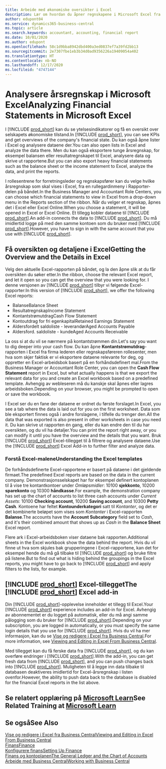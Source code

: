 ```yaml
---
title: Arbeide med økonomiske oversikter i Excel
description: Lær om hvordan du åpner regnskapene i Microsoft Excel fra Business Central for bedre analyser.
author: edupont04
ms.service: dynamics365-business-central
ms.topic: article
ms.search.keywords: accountant, accounting, financial report
ms.date: 10/01/2020
ms.author: edupont
ms.openlocfilehash: 58c1d9bba8942dbd400a3ed0837ef7a39fd2bb13
ms.sourcegitcommit: 2e7307fbe1eb3b34d0ad9356226a19409054a402
ms.translationtype: HT
ms.contentlocale: nb-NO
ms.lasthandoff: 12/17/2020
ms.locfileid: "4747144"
---
```

# <a name="analyzing-financial-statements-in-microsoft-excel"></a><span data-ttu-id="10d11-103">Analysere årsregnskap i Microsoft Excel</span><span class="sxs-lookup"><span data-stu-id="10d11-103">Analyzing Financial Statements in Microsoft Excel</span></span>

<span data-ttu-id="10d11-104">I [!INCLUDE [prod_short](includes/prod_short.md)] kan du se ytelsesindikatorer og få en oversikt over selskapets økonomiske tilstand.</span><span class="sxs-lookup"><span data-stu-id="10d11-104">In [!INCLUDE [prod_short](includes/prod_short.md)], you can see KPIs and get overviews of the company's financial state.</span></span> <span data-ttu-id="10d11-105">Du kan også åpne lister i Excel og analysere dataene der.</span><span class="sxs-lookup"><span data-stu-id="10d11-105">You can also open lists in Excel and analyze the data there.</span></span> <span data-ttu-id="10d11-106">Men du kan også eksportere tunge årsregnskap, for eksempel balansen eller resultatregnskapet til Excel, analysere data og skrive ut rapportene.</span><span class="sxs-lookup"><span data-stu-id="10d11-106">But you can also export heavy financial statements such as the balance sheet or the income statement to Excel, analyze the data, and print the reports.</span></span>  

<span data-ttu-id="10d11-107">I rollesentrene for forretningsleder og regnskapsfører kan du velge hvilke årsregnskap som skal vises i Excel, fra en rullegardinmeny i Rapporter-delen på båndet.</span><span class="sxs-lookup"><span data-stu-id="10d11-107">In the Business Manager and Accountant Role Centers, you can choose which financial statements to view in Excel from a drop-down menu in the Reports section of the ribbon.</span></span> <span data-ttu-id="10d11-108">Når du velger et regnskap, åpnes det i Excel eller Excel Online.</span><span class="sxs-lookup"><span data-stu-id="10d11-108">When you choose a statement, it will be opened in Excel or Excel Online.</span></span> <span data-ttu-id="10d11-109">Et tillegg kobler dataene til [!INCLUDE [prod_short](includes/prod_short.md)].</span><span class="sxs-lookup"><span data-stu-id="10d11-109">An add-in connects the data to [!INCLUDE [prod_short](includes/prod_short.md)].</span></span> <span data-ttu-id="10d11-110">Du må imidlertid logge på med den samme kontoen som du bruker med [!INCLUDE [prod_short](includes/prod_short.md)].</span><span class="sxs-lookup"><span data-stu-id="10d11-110">However, you have to sign in with the same account that you use with [!INCLUDE [prod_short](includes/prod_short.md)].</span></span>  

## <a name="getting-the-overview-and-the-details-in-excel"></a><span data-ttu-id="10d11-111">Få oversikten og detaljene i Excel</span><span class="sxs-lookup"><span data-stu-id="10d11-111">Getting the Overview and the Details in Excel</span></span>

<span data-ttu-id="10d11-112">Velg den aktuelle Excel-rapporten på båndet, og la den åpne slik at du får oversikten du søker etter.</span><span class="sxs-lookup"><span data-stu-id="10d11-112">In the ribbon, choose the relevant Excel report, and let it open so you can get the overview that you were looking for.</span></span> <span data-ttu-id="10d11-113">I denne versjonen av [!INCLUDE [prod_short](includes/prod_short.md)] tilbyr vi følgende Excel-rapporter:</span><span class="sxs-lookup"><span data-stu-id="10d11-113">In this version of [!INCLUDE [prod_short](includes/prod_short.md)], we offer the following Excel reports:</span></span>

- <span data-ttu-id="10d11-114">Balanse</span><span class="sxs-lookup"><span data-stu-id="10d11-114">Balance Sheet</span></span>  
- <span data-ttu-id="10d11-115">Resultatregnskap</span><span class="sxs-lookup"><span data-stu-id="10d11-115">Income Statement</span></span>  
- <span data-ttu-id="10d11-116">Kontantstrømutdrag</span><span class="sxs-lookup"><span data-stu-id="10d11-116">Cash Flow Statement</span></span>  
- <span data-ttu-id="10d11-117">Kontoutdrag for fri egenkapital</span><span class="sxs-lookup"><span data-stu-id="10d11-117">Retained Earnings Statement</span></span>  
- <span data-ttu-id="10d11-118">Aldersfordelt saldoliste - leverandør</span><span class="sxs-lookup"><span data-stu-id="10d11-118">Aged Accounts Payable</span></span>  
- <span data-ttu-id="10d11-119">Aldersford. saldoliste - kunde</span><span class="sxs-lookup"><span data-stu-id="10d11-119">Aged Accounts Receivable</span></span>  

<span data-ttu-id="10d11-120">La oss si at du vil se nærmere på kontantstrømmen din.</span><span class="sxs-lookup"><span data-stu-id="10d11-120">Let's say you want to dig deeper into your cash flow.</span></span> <span data-ttu-id="10d11-121">Du kan åpne **Kontantstrømutdrag**-rapporten i Excel fra firma lederen eller regnskapsføreren rollesenter, men hva som skjer faktisk er vi eksportere dataene relevante for deg, og oppretter en Excel-arbeidsbok basert på en forhåndsdefinert mal.</span><span class="sxs-lookup"><span data-stu-id="10d11-121">From the Business Manager or Accountant Role Center, you can open the **Cash Flow Statement** report in Excel, but what actually happens is that we export the relevant data for you and create an Excel workbook based on a predefined template.</span></span> <span data-ttu-id="10d11-122">Avhengig av webleseren må du kanskje skal åpnes eller lagres arbeidsboken.</span><span class="sxs-lookup"><span data-stu-id="10d11-122">Depending on your browser, you might be prompted to open or save the workbook.</span></span>  

<span data-ttu-id="10d11-123">I Excel ser du en fane der dataene er ordnet du første forslaget.</span><span class="sxs-lookup"><span data-stu-id="10d11-123">In Excel, you see a tab where the data is laid out for you on the first worksheet.</span></span> <span data-ttu-id="10d11-124">Data som ble eksportert finnes også i andre forslagene, i tilfelle du trenger den.</span><span class="sxs-lookup"><span data-stu-id="10d11-124">All the data that was exported is also present in other worksheets in case you need it.</span></span> <span data-ttu-id="10d11-125">Du kan skrive ut rapporten én gang, eller du kan endre den til du har oversikten, og du vil ha detaljer.</span><span class="sxs-lookup"><span data-stu-id="10d11-125">You can print the report right away, or you can modify it until you have the overview and the details that you want.</span></span> <span data-ttu-id="10d11-126">Bruk [!INCLUDE [prod_short](includes/prod_short.md)] Excel-tillegget til å filtrere og analysere dataene.</span><span class="sxs-lookup"><span data-stu-id="10d11-126">Use the [!INCLUDE [prod_short](includes/prod_short.md)] Excel Add-in to further filter and analyze data.</span></span>  

### <a name="understanding-the-excel-templates"></a><span data-ttu-id="10d11-127">Forstå Excel-malene</span><span class="sxs-lookup"><span data-stu-id="10d11-127">Understanding the Excel templates</span></span>

<span data-ttu-id="10d11-128">De forhåndsdefinerte Excel-rapportene er basert på dataene i det gjeldende firmaet.</span><span class="sxs-lookup"><span data-stu-id="10d11-128">The predefined Excel reports are based on the data in the current company.</span></span> <span data-ttu-id="10d11-129">Demonstrasjonsselskapet har for eksempel definert kontoplanen til å vise tre kontantkontoer under *Omløpsmidler*: 10100 **sjekkonto**, 10200 **sparekonto** og 10300 **håndkasse**.</span><span class="sxs-lookup"><span data-stu-id="10d11-129">For example, the demonstration company has set up the chart of accounts to list three cash accounts under *Current Assets*: 10100 **Checking account**, 10200 **Saving account**, and 10300 **Petty Cash**.</span></span> <span data-ttu-id="10d11-130">Kontoene har feltet **Kontounderkategori** satt til *Kontanter*, og det er det kombinerte beløpet som vises som *Kontanter* i Excel-rapporten **Balanse**.</span><span class="sxs-lookup"><span data-stu-id="10d11-130">The accounts have the **Account Subcategory** field set to *Cash*, and it's their combined amount that shows up as *Cash* in the **Balance Sheet** Excel report.</span></span>  

<span data-ttu-id="10d11-131">Flere ark i Excel-arbeidsboken viser dataene bak rapporten.</span><span class="sxs-lookup"><span data-stu-id="10d11-131">Additional sheets in the Excel workbook show the data behind the report.</span></span> <span data-ttu-id="10d11-132">Hvis du vil finne ut hva som skjules bak grupperingene i Excel-rapportene, kan det for eksempel hende du må gå tilbake til [!INCLUDE [prod_short](includes/prod_short.md)] og bruke filtre på listene.</span><span class="sxs-lookup"><span data-stu-id="10d11-132">But to find out what is hiding behind the groupings in the Excel reports, you might have to go back to [!INCLUDE [prod_short](includes/prod_short.md)] and apply filters to the lists, for example.</span></span>  

## <a name="the-prod_short-excel-add-in"></a><span data-ttu-id="10d11-133">[!INCLUDE [prod_short](includes/prod_short.md)] Excel-tillegget</span><span class="sxs-lookup"><span data-stu-id="10d11-133">The [!INCLUDE [prod_short](includes/prod_short.md)] Excel add-in</span></span>

<span data-ttu-id="10d11-134">Din [!INCLUDE [prod_short](includes/prod_short.md)]-opplevelse inneholder et tillegg til Excel.</span><span class="sxs-lookup"><span data-stu-id="10d11-134">Your [!INCLUDE [prod_short](includes/prod_short.md)] experience includes an add-in for Excel.</span></span> <span data-ttu-id="10d11-135">Avhengig av abonnementet er du logget på automatisk, eller du må angi samme pålogging som du bruker for [!INCLUDE [prod_short](includes/prod_short.md)].</span><span class="sxs-lookup"><span data-stu-id="10d11-135">Depending on your subscription, you are logged in automatically, or you must specify the same login details that you use for [!INCLUDE [prod_short](includes/prod_short.md)].</span></span> <span data-ttu-id="10d11-136">Hvis du vil ha mer informasjon, kan du se [Vise og redigere i Excel fra Business Central](across-work-with-excel.md).</span><span class="sxs-lookup"><span data-stu-id="10d11-136">For more information, see [Viewing and Editing in Excel From Business Central](across-work-with-excel.md).</span></span>  

<span data-ttu-id="10d11-137">Med tillegget kan du få ferske data fra [!INCLUDE [prod_short](includes/prod_short.md)], og du kan overføre endringer i [!INCLUDE [prod_short](includes/prod_short.md)].</span><span class="sxs-lookup"><span data-stu-id="10d11-137">With the add-in, you can get fresh data from [!INCLUDE [prod_short](includes/prod_short.md)], and you can push changes back into [!INCLUDE [prod_short](includes/prod_short.md)].</span></span> <span data-ttu-id="10d11-138">Muligheten til å legge inn data tilbake til databasen deaktiveres imidlertid for Excel-årsregnskap i listen ovenfor.</span><span class="sxs-lookup"><span data-stu-id="10d11-138">However, the ability to push data back to the database is disabled for the financial Excel reports in the list above.</span></span>  

## <a name="see-related-training-at-microsoft-learn"></a><span data-ttu-id="10d11-139">Se relatert opplæring på [Microsoft Learn](/learn/modules/configure-powerbi-excel-dynamics-365-business-central/index)</span><span class="sxs-lookup"><span data-stu-id="10d11-139">See Related Training at [Microsoft Learn](/learn/modules/configure-powerbi-excel-dynamics-365-business-central/index)</span></span>

## <a name="see-also"></a><span data-ttu-id="10d11-140">Se også</span><span class="sxs-lookup"><span data-stu-id="10d11-140">See Also</span></span>

[<span data-ttu-id="10d11-141">Vise og redigere i Excel fra Business Central</span><span class="sxs-lookup"><span data-stu-id="10d11-141">Viewing and Editing in Excel From Business Central</span></span>](across-work-with-excel.md)  
[<span data-ttu-id="10d11-142">Finans</span><span class="sxs-lookup"><span data-stu-id="10d11-142">Finance</span></span>](finance.md)  
[<span data-ttu-id="10d11-143">Konfigurere finans</span><span class="sxs-lookup"><span data-stu-id="10d11-143">Setting Up Finance</span></span>](finance-setup-finance.md)  
[<span data-ttu-id="10d11-144">Finans og kontoplanen</span><span class="sxs-lookup"><span data-stu-id="10d11-144">The General Ledger and the Chart of Accounts</span></span>](finance-general-ledger.md)  
[<span data-ttu-id="10d11-145">Arbeide med Business Central</span><span class="sxs-lookup"><span data-stu-id="10d11-145">Working with Business Central</span></span>](ui-work-product.md)  
